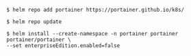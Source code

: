     $ helm repo add portainer https://portainer.github.io/k8s/

    $ helm repo update

    $ helm install --create-namespace -n portainer portainer portainer/portainer \
    --set enterpriseEdition.enabled=false 